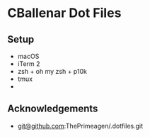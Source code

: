 # CBallenar Dot Files

## Setup

- macOS
- iTerm 2
- zsh + oh my zsh + p10k
- tmux
- 

## Acknowledgements

- git@github.com:ThePrimeagen/.dotfiles.git

